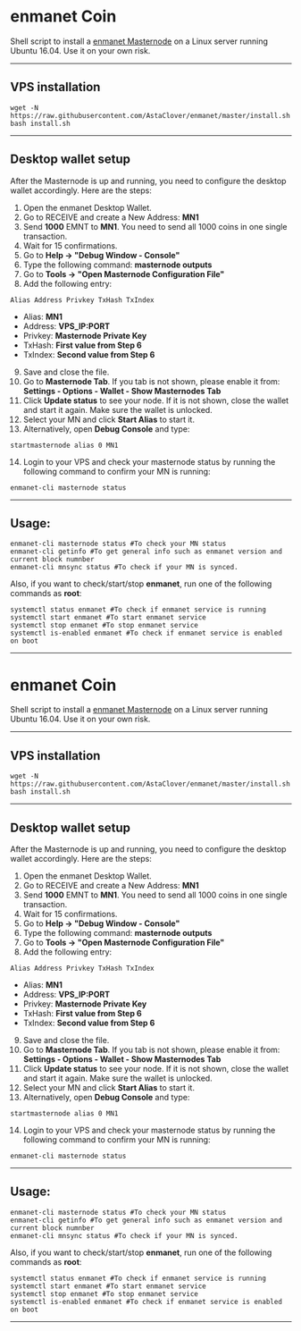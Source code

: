 # enmanet Coin
Shell script to install a [enmanet Masternode]() on a Linux server running Ubuntu 16.04.
Use it on your own risk.
***

## VPS installation
```
wget -N https://raw.githubusercontent.com/AstaClover/enmanet/master/install.sh
bash install.sh
```
***

## Desktop wallet setup

After the Masternode is up and running, you need to configure the desktop wallet accordingly. Here are the steps:
1. Open the enmanet Desktop Wallet.
2. Go to RECEIVE and create a New Address: **MN1**
3. Send **1000** EMNT to **MN1**. You need to send all 1000 coins in one single transaction.
4. Wait for 15 confirmations.
5. Go to **Help -> "Debug Window - Console"**
6. Type the following command: **masternode outputs**
7. Go to  **Tools -> "Open Masternode Configuration File"**
8. Add the following entry:
```
Alias Address Privkey TxHash TxIndex
```
* Alias: **MN1**
* Address: **VPS_IP:PORT**
* Privkey: **Masternode Private Key**
* TxHash: **First value from Step 6**
* TxIndex:  **Second value from Step 6**
9. Save and close the file.
10. Go to **Masternode Tab**. If you tab is not shown, please enable it from: **Settings - Options - Wallet - Show Masternodes Tab**
11. Click **Update status** to see your node. If it is not shown, close the wallet and start it again. Make sure the wallet is unlocked.
12. Select your MN and click **Start Alias** to start it.
13. Alternatively, open **Debug Console** and type:
```
startmasternode alias 0 MN1
```
14. Login to your VPS and check your masternode status by running the following command to confirm your MN is running:
```
enmanet-cli masternode status
```
***

## Usage:
```
enmanet-cli masternode status #To check your MN status
enmanet-cli getinfo #To get general info such as enmanet version and current block numnber
enmanet-cli mnsync status #To check if your MN is synced.
```
Also, if you want to check/start/stop **enmanet**, run one of the following commands as **root**:

```
systemctl status enmanet #To check if enmanet service is running
systemctl start enmanet #To start enmanet service
systemctl stop enmanet #To stop enmanet service
systemctl is-enabled enmanet #To check if enmanet service is enabled on boot
```
***

# enmanet Coin
Shell script to install a [enmanet Masternode]() on a Linux server running Ubuntu 16.04.
Use it on your own risk.
***

## VPS installation
```
wget -N https://raw.githubusercontent.com/AstaClover/enmanet/master/install.sh
bash install.sh
```
***

## Desktop wallet setup

After the Masternode is up and running, you need to configure the desktop wallet accordingly. Here are the steps:
1. Open the enmanet Desktop Wallet.
2. Go to RECEIVE and create a New Address: **MN1**
3. Send **1000** EMNT to **MN1**. You need to send all 1000 coins in one single transaction.
4. Wait for 15 confirmations.
5. Go to **Help -> "Debug Window - Console"**
6. Type the following command: **masternode outputs**
7. Go to  **Tools -> "Open Masternode Configuration File"**
8. Add the following entry:
```
Alias Address Privkey TxHash TxIndex
```
* Alias: **MN1**
* Address: **VPS_IP:PORT**
* Privkey: **Masternode Private Key**
* TxHash: **First value from Step 6**
* TxIndex:  **Second value from Step 6**
9. Save and close the file.
10. Go to **Masternode Tab**. If you tab is not shown, please enable it from: **Settings - Options - Wallet - Show Masternodes Tab**
11. Click **Update status** to see your node. If it is not shown, close the wallet and start it again. Make sure the wallet is unlocked.
12. Select your MN and click **Start Alias** to start it.
13. Alternatively, open **Debug Console** and type:
```
startmasternode alias 0 MN1
```
14. Login to your VPS and check your masternode status by running the following command to confirm your MN is running:
```
enmanet-cli masternode status
```
***

## Usage:
```
enmanet-cli masternode status #To check your MN status
enmanet-cli getinfo #To get general info such as enmanet version and current block numnber
enmanet-cli mnsync status #To check if your MN is synced.
```
Also, if you want to check/start/stop **enmanet**, run one of the following commands as **root**:

```
systemctl status enmanet #To check if enmanet service is running
systemctl start enmanet #To start enmanet service
systemctl stop enmanet #To stop enmanet service
systemctl is-enabled enmanet #To check if enmanet service is enabled on boot
```
***

